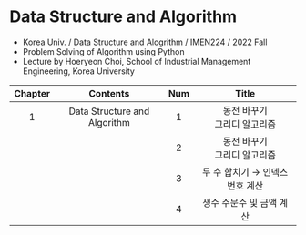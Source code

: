 # Data Structure and Algorithm
- Korea Univ. / Data Structure and Alogrithm / IMEN224 / 2022 Fall
- Problem Solving of Algorithm using Python
- Lecture by Hoeryeon Choi, School of Industrial Management Engineering, Korea University

|Chapter|Contents|Num|Title|
|:------:|:-----:|:-----:|:-----:|
|1|Data Structure and Algorithm|1|동전 바꾸기</br>그리디 알고리즘|
|||2|동전 바꾸기</br>그리디 알고리즘|
|||3|두 수 합치기 → 인덱스 번호 계산|
|||4|생수 주문수 및 금액 계산|


